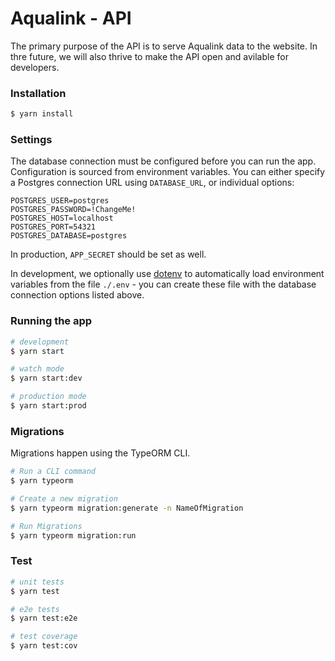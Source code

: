 # Aqualink - API
The primary purpose of the API is to serve Aqualink data to the website. In thre future, we will also thrive to make the API open and avilable for developers.

### Installation

```bash
$ yarn install
```

### Settings
The database connection must be configured before you can run the app. Configuration is sourced from environment
variables. You can either specify a Postgres connection URL using `DATABASE_URL`, or individual options:

```
POSTGRES_USER=postgres
POSTGRES_PASSWORD=!ChangeMe!
POSTGRES_HOST=localhost
POSTGRES_PORT=54321
POSTGRES_DATABASE=postgres
```

In production, `APP_SECRET` should be set as well.

In development, we optionally use [dotenv](https://www.npmjs.com/package/dotenv) to automatically load environment
variables from the file `./.env` - you can create these file with the database connection options listed above.

### Running the app

```bash
# development
$ yarn start

# watch mode
$ yarn start:dev

# production mode
$ yarn start:prod
```

### Migrations

Migrations happen using the TypeORM CLI.

```bash
# Run a CLI command
$ yarn typeorm

# Create a new migration
$ yarn typeorm migration:generate -n NameOfMigration

# Run Migrations
$ yarn typeorm migration:run
```

### Test

```bash
# unit tests
$ yarn test

# e2e tests
$ yarn test:e2e

# test coverage
$ yarn test:cov
```
